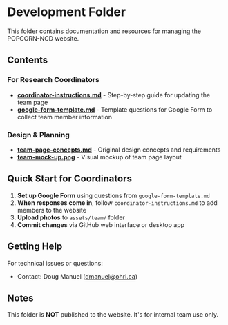 # Development Folder

This folder contains documentation and resources for managing the POPCORN-NCD website.

## Contents

### For Research Coordinators
- **[coordinator-instructions.md](coordinator-instructions.md)** - Step-by-step guide for updating the team page
- **[google-form-template.md](google-form-template.md)** - Template questions for Google Form to collect team member information

### Design & Planning
- **[team-page-concepts.md](team-page-concepts.md)** - Original design concepts and requirements
- **[team-mock-up.png](team-mock-up.png)** - Visual mockup of team page layout

## Quick Start for Coordinators

1. **Set up Google Form** using questions from `google-form-template.md`
2. **When responses come in**, follow `coordinator-instructions.md` to add members to the website
3. **Upload photos** to `assets/team/` folder
4. **Commit changes** via GitHub web interface or desktop app

## Getting Help

For technical issues or questions:
- Contact: Doug Manuel (dmanuel@ohri.ca)

## Notes

This folder is **NOT** published to the website. It's for internal team use only.
